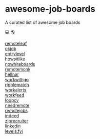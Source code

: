 # awesome-job-boards
A curated list of awesome job boards

:computer: :earth_americas: 

[remoteleaf](https://remoteleaf.com/)  
[okjob](https://okjob.io/)  
[entrylevel](https://entrylevel.io/)   
[howsitlike](https://www.howsitlike.com/)  
[nowhiteboards](https://nowhiteboards.io/)  
[remotemonk](http://remotemonk.com/)  
[hellnar](https://hellnar.github.io/openings/Openings.html)  
[workwithgo](https://workwithgo.com)  
[ripplematch](https://ripplematch.com/discover/)  
[workalerts](https://workalerts.netlify.com/)  
[workfeed](http://workfeed.dev)  
[loopcv](https://www.loopcv.pro/)  
[needremote](https://needremote.com/)  
[remotejobs](https://remotejobs.world/)  
[indeed](https://indeed.com/)  
[ziprecruiter](https://www.ziprecruiter.com/)  
[linkedin](https://www.linkedin.com/)  
[levels.fyi](https://www.levels.fyi/still-hiring/)  

